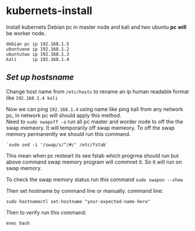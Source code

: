 # kubernets-install
Install kubernets
Debian pc in master node and kali and two ubuntu **pc** **will** be worker node.  
    
    
    debian pc ip 192.168.1.5
    ubuntuone ip 192.168.1.2
    ubuntutwo ip 192.168.1.3
    kali      ip 192.168.1.4
    
## ***Set up hostsname***    

Change host name from ```/etc/hosts``` to rename an ip human readable format like ```192.168.1.4 kali```

Now we can ping ```192.168.1.4``` using name like ping kali from any network pc, in network pc will should apply this method.  
Need to  `sudo swapoff -a` run all pc master and worder node to off the the swap memeory.
It will temporarily off swap memeory. To off the swap memory permanently we should run this command.

    `sudo sed -i '/swap/s/^/#/' /etc/fstab`
This mean when pc resteart its see fstab which progrma should run but above command swap memory program will commnet it. So it will run on swap memory.

To check the swap memory status run this command `sudo swapon --show `

Then set hostname by command line or manually.
command line:  

    sudo hostnamectl set-hostname "your-expected-name-here"

Then to verify run this command:  
    
    exec bash



